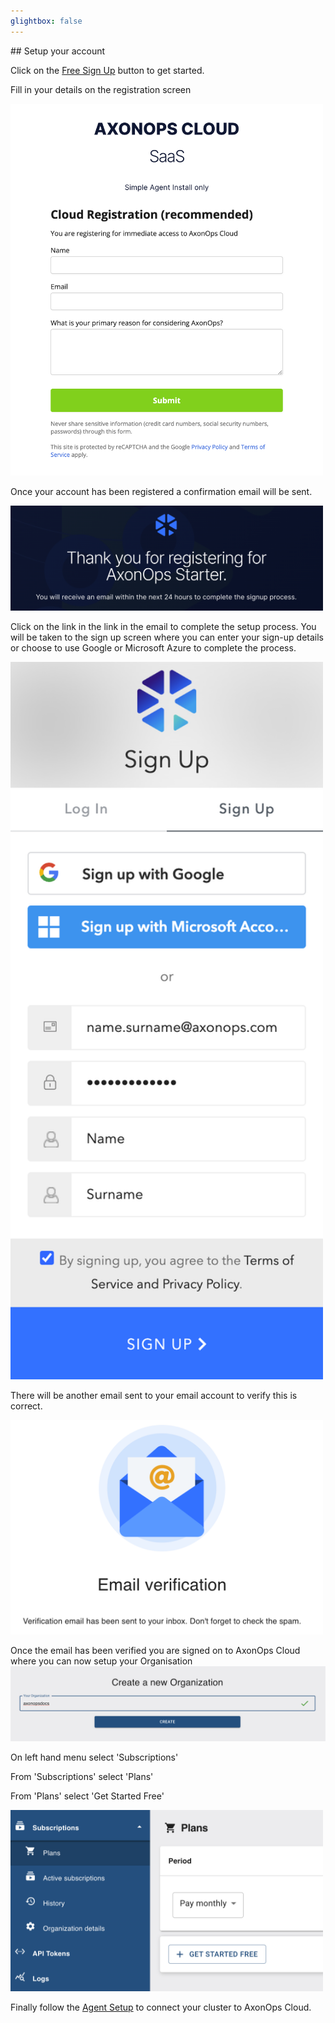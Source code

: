 ```yaml
---
glightbox: false
---
```


## Setup your account 

Click on the <a href="https://axonops.com/starter/" target="_blank"><span class="sign-up-button">Free Sign Up</span></a> button to get started.

Fill in your details on the registration screen

<img src="/get_started/CloudRegistration.png" width="500">

Once your account has been registered a confirmation email will be sent. 

<img src="/get_started/confirmation.png" width="500">

Click on the link in the link in the email to complete the setup process. 
You will be taken to the sign up screen where you can enter your sign-up details or choose to use Google or Microsoft Azure to complete the process.

<img src="/get_started/signup.png" width="500">

There will be another email sent to your email account to verify this is correct. 

<img src="/get_started/email_verification.png" width="500">

Once the email has been verified you are signed on to AxonOps Cloud where you can now setup your Organisation
<img src="/get_started/create_new_org.png" width="700">

On left hand menu select 'Subscriptions'

From 'Subscriptions' select 'Plans'

From 'Plans' select 'Get Started Free'

<img src="/get_started/get_started_free.png" width="500">

Finally follow the [Agent Setup](/get_started/agent_setup/) to connect your cluster to AxonOps Cloud.